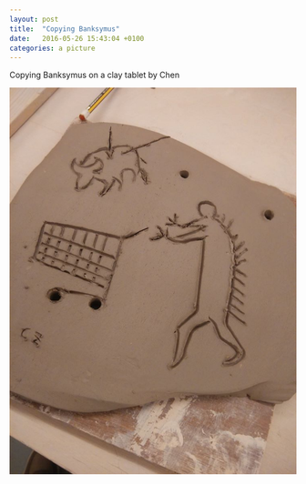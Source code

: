 ```yaml
---
layout: post
title:  "Copying Banksymus"
date:   2016-05-26 15:43:04 +0100
categories: a picture
---
```

Copying Banksymus on a clay tablet by Chen

![copying bankysmus](https://raw.githubusercontent.com/icaruszhu/icaruszhu.github.io/master/assets/Icarus%20Banksymus%20Maximus.jpg?token=ALENQRAWV5UJ2YMXGNCMRNS6PHWZY)